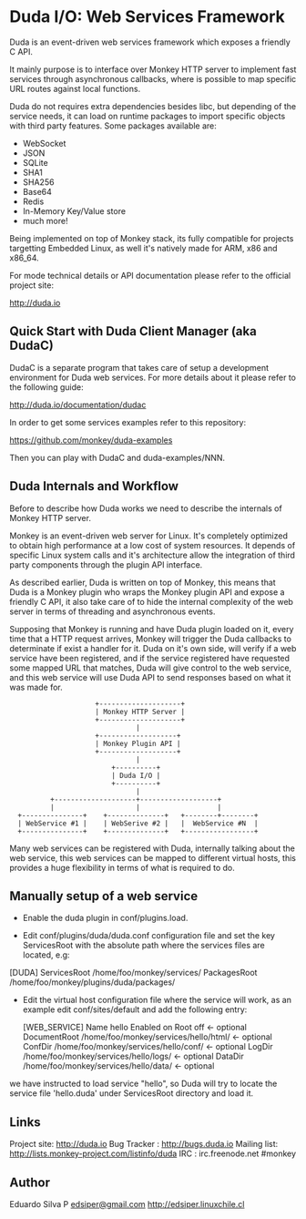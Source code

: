 # Duda I/O: Web Services Framework
Duda is an event-driven web services framework which exposes a
friendly C API.

It mainly purpose is to interface over Monkey HTTP server to
implement fast services through asynchronous callbacks, where is
possible to map specific URL routes against local functions.

Duda do not requires extra dependencies besides libc, but depending
of the service needs, it can load on runtime packages to import
specific objects with third party features. Some packages available
are:

 * WebSocket
 * JSON
 * SQLite
 * SHA1
 * SHA256
 * Base64
 * Redis
 * In-Memory Key/Value store
 * much more!

Being implemented on top of Monkey stack, its fully compatible for
projects targetting Embedded Linux, as well it's natively made for
ARM, x86 and x86_64.

For mode technical details or API documentation please refer to the
official project site:

   http://duda.io

## Quick Start with Duda Client Manager (aka DudaC)

DudaC is a separate program that takes care of setup a development
environment for Duda web services. For more details about it please
refer to the following guide:

   http://duda.io/documentation/dudac

In order to get some services examples refer to this repository:

   https://github.com/monkey/duda-examples

Then you can play with DudaC and duda-examples/NNN.

## Duda Internals and Workflow

Before to describe how Duda works we need to describe the internals
of Monkey HTTP server.

Monkey is an event-driven web server for Linux. It's completely optimized
to obtain high performance at a low cost of system resources. It
depends of specific Linux system calls and it's architecture allow the
integration of third party components through the plugin API interface.

As described earlier, Duda is written on top of Monkey, this means that
Duda is a Monkey plugin who wraps the Monkey plugin API and expose a
friendly C API, it also take care of to hide the internal complexity of
the web server in terms of threading and asynchronous events.

Supposing that Monkey is running and have Duda plugin loaded on it, every
time that a HTTP request arrives, Monkey will trigger the Duda callbacks
to determinate if exist a handler for it. Duda on it's own side, will
verify if a web service have been registered, and if the service registered
have requested some mapped URL that matches, Duda will give control to the
web service, and this web service will use Duda API to send responses based
on what it was made for.


                         +--------------------+
                         | Monkey HTTP Server |
                         +--------------------+
                                   |
                         +-------------------+
                         | Monkey Plugin API |
                         +-------------------+
                                   |
                             +----------+
                             | Duda I/O |
                             +----------+
                                   |
              +--------------------+-------------------+
              |                    |                   |
      +---------------+    +--------------+   +--------+--------+
      | WebService #1 |    | WebSerive #2 |   |  WebService #N  |
      +---------------+    +--------------+   +-----------------+


Many web services can be registered with Duda, internally talking about the
web service, this web services can be mapped to different virtual hosts, this
provides a huge flexibility in terms of what is required to do.


## Manually setup of a web service

* Enable the duda plugin in conf/plugins.load.

*  Edit conf/plugins/duda/duda.conf configuration file and set the key
ServicesRoot with the absolute path where the services files are
located, e.g:

  [DUDA]
      ServicesRoot /home/foo/monkey/services/
      PackagesRoot /home/foo/monkey/plugins/duda/packages/

* Edit the virtual host configuration file where the service will work,
as an example edit conf/sites/default and add the following
entry:

  [WEB_SERVICE]
      Name          hello
      Enabled       on
      Root          off                                      <- optional
      DocumentRoot  /home/foo/monkey/services/hello/html/    <- optional
      ConfDir       /home/foo/monkey/services/hello/conf/    <- optional
      LogDir        /home/foo/monkey/services/hello/logs/    <- optional
      DataDir       /home/foo/monkey/services/hello/data/    <- optional

we have instructed to load service "hello", so Duda will try to locate
the service file 'hello.duda' under ServicesRoot directory and load it.

## Links

Project site: http://duda.io
Bug Tracker : http://bugs.duda.io
Mailing list: http://lists.monkey-project.com/listinfo/duda
IRC         : irc.freenode.net #monkey

## Author

Eduardo Silva P <edsiper@gmail.com>
http://edsiper.linuxchile.cl
